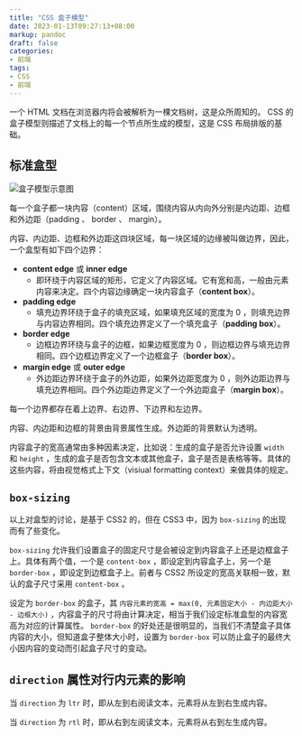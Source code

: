 ```yaml
---
title: "CSS 盒子模型"
date: 2023-01-13T09:27:13+08:00
markup: pandoc
draft: false
categories:
- 前端
tags:
- CSS
- 前端
---
```


一个 HTML 文档在浏览器内将会被解析为一棵文档树，这是众所周知的。 CSS 的盒子模型则描述了文档上的每一个节点所生成的模型，这是 CSS 布局排版的基础。

## 标准盒型

![盒子模型示意图](https://www.w3.org/TR/2016/WD-CSS22-20160412/images/boxdim.png)

每一个盒子都一块内容（content）区域，围绕内容从内向外分别是内边距、边框和外边距（padding 、 border 、 margin）。

内容、内边距、边框和外边距这四块区域，每一块区域的边缘被叫做边界，因此，一个盒型有如下四个边界：

- **content edge** 或 **inner edge**
    * 即环绕于内容区域的矩形，它定义了内容区域。它有宽和高，一般由元素内容来决定。四个内容边缘确定一块内容盒子（**content box**）。
- **padding edge**
    * 填充边界环绕于盒子的填充区域，如果填充区域的宽度为 0 ，则填充边界与内容边界相同。四个填充边界定义了一个填充盒子（**padding box**）。
- **border edge**
    * 边框边界环绕与盒子的边框，如果边框宽度为 0 ，则边框边界与填充边界相同。四个边框边界定义了一个边框盒子（**border box**）。
- **margin edge** 或 **outer edge**
    * 外边距边界环绕于盒子的外边距，如果外边距宽度为 0 ，则外边距边界与填充边界相同。四个外边距边界定义了一个外边距盒子（**margin box**）。

每一个边界都存在着上边界、右边界、下边界和左边界。

内容、内边距和边框的背景由背景属性生成。外边距的背景默认为透明。

内容盒子的宽高通常由多种因素决定，比如说：生成的盒子是否允许设置 `width` 和 `height` ，生成的盒子是否包含文本或其他盒子，盒子是否是表格等等。具体的这些内容，将由视觉格式上下文（visiual formatting context）来做具体的规定。

## `box-sizing`

以上对盒型的讨论，是基于 CSS2 的，但在 CSS3 中，因为 `box-sizing` 的出现而有了些变化。

`box-sizing` 允许我们设置盒子的固定尺寸是会被设定到内容盒子上还是边框盒子上。具体有两个值，一个是 `content-box` ，即设定到内容盒子上，另一个是 `border-box` ，即设定到边框盒子上。前者与 CSS2 所设定的宽高关联相一致，默认的盒子尺寸采用 `content-box` 。

设定为 `border-box` 的盒子，其 `内容元素的宽高 = max(0, 元素固定大小 - 内边距大小 - 边框大小)` ，内容盒子的尺寸将由计算决定，相当于我们设定标准盒型的内容宽高为对应的计算属性。 `border-box` 的好处还是很明显的，当我们不清楚盒子具体内容的大小，但知道盒子整体大小时，设置为 `border-box` 可以防止盒子的最终大小因内容的变动而引起盒子尺寸的变动。

## `direction` 属性对行内元素的影响

当 `direction` 为 `ltr` 时，即从左到右阅读文本，元素将从左到右生成内容。

当 `direction` 为 `rtl` 时，即从右到左阅读文本，元素将从右到左生成内容。
